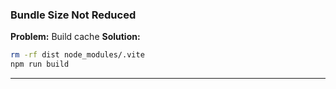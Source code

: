 ### Bundle Size Not Reduced

**Problem:** Build cache
**Solution:**

```bash
rm -rf dist node_modules/.vite
npm run build
```

---
